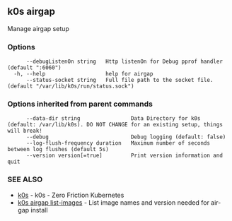 ## k0s airgap

Manage airgap setup

### Options

```
      --debugListenOn string   Http listenOn for Debug pprof handler (default ":6060")
  -h, --help                   help for airgap
      --status-socket string   Full file path to the socket file. (default "/var/lib/k0s/run/status.sock")
```

### Options inherited from parent commands

```
      --data-dir string                Data Directory for k0s (default: /var/lib/k0s). DO NOT CHANGE for an existing setup, things will break!
      --debug                          Debug logging (default: false)
      --log-flush-frequency duration   Maximum number of seconds between log flushes (default 5s)
      --version version[=true]         Print version information and quit
```

### SEE ALSO

* [k0s](k0s.md)	 - k0s - Zero Friction Kubernetes
* [k0s airgap list-images](k0s_airgap_list-images.md)	 - List image names and version needed for air-gap install

